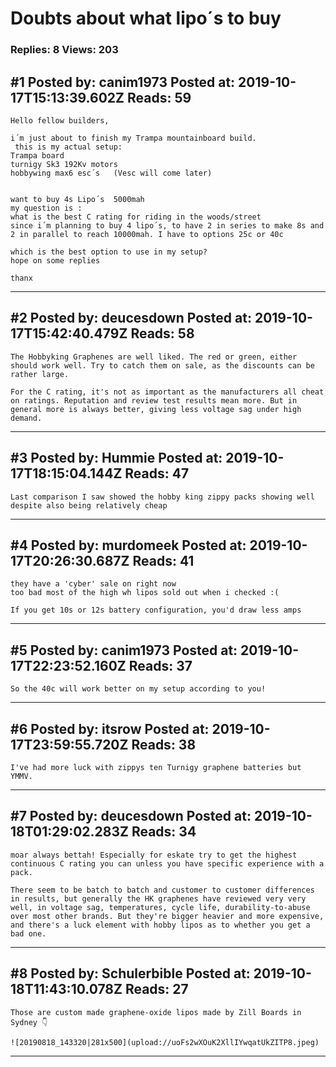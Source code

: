 # Doubts about what lipo´s to buy

### Replies: 8 Views: 203

## \#1 Posted by: canim1973 Posted at: 2019-10-17T15:13:39.602Z Reads: 59

```
Hello fellow builders,

i´m just about to finish my Trampa mountainboard build.
 this is my actual setup:
Trampa board
turnigy Sk3 192Kv motors
hobbywing max6 esc´s   (Vesc will come later)


want to buy 4s Lipo´s  5000mah
my question is : 
what is the best C rating for riding in the woods/street
since i´m planning to buy 4 lipo´s, to have 2 in series to make 8s and 2 in parallel to reach 10000mah. I have to options 25c or 40c

which is the best option to use in my setup?
hope on some replies

thanx
```

---
## \#2 Posted by: deucesdown Posted at: 2019-10-17T15:42:40.479Z Reads: 58

```
The Hobbyking Graphenes are well liked. The red or green, either should work well. Try to catch them on sale, as the discounts can be rather large.

For the C rating, it's not as important as the manufacturers all cheat on ratings. Reputation and review test results mean more. But in general more is always better, giving less voltage sag under high demand.
```

---
## \#3 Posted by: Hummie Posted at: 2019-10-17T18:15:04.144Z Reads: 47

```
Last comparison I saw showed the hobby king zippy packs showing well despite also being relatively cheap
```

---
## \#4 Posted by: murdomeek Posted at: 2019-10-17T20:26:30.687Z Reads: 41

```
they have a 'cyber' sale on right now
too bad most of the high wh lipos sold out when i checked :(

If you get 10s or 12s battery configuration, you'd draw less amps
```

---
## \#5 Posted by: canim1973 Posted at: 2019-10-17T22:23:52.160Z Reads: 37

```
So the 40c will work better on my setup according to you!
```

---
## \#6 Posted by: itsrow Posted at: 2019-10-17T23:59:55.720Z Reads: 38

```
I've had more luck with zippys ten Turnigy graphene batteries but YMMV.
```

---
## \#7 Posted by: deucesdown Posted at: 2019-10-18T01:29:02.283Z Reads: 34

```
moar always bettah! Especially for eskate try to get the highest continuous C rating you can unless you have specific experience with a pack.

There seem to be batch to batch and customer to customer differences in results, but generally the HK graphenes have reviewed very very well, in voltage sag, temperatures, cycle life, durability-to-abuse over most other brands. But they're bigger heavier and more expensive, and there's a luck element with hobby lipos as to whether you get a bad one.
```

---
## \#8 Posted by: Schulerbible Posted at: 2019-10-18T11:43:10.078Z Reads: 27

```
Those are custom made graphene-oxide lipos made by Zill Boards in Sydney 👇

![20190818_143320|281x500](upload://uoFs2wXOuK2XllIYwqatUkZITP8.jpeg)
```

---
